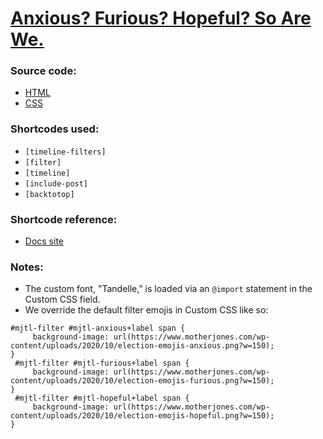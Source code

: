 # [Anxious? Furious? Hopeful? So Are We.](https://www.motherjones.com/politics/2020/11/come-feel-election-day-feelings-with-mother-jones-staff/)


### Source code:
- [HTML](post-body.html)
- [CSS](custom-css.css)

### Shortcodes used:
- `[timeline-filters]`
- `[filter]`
- `[timeline]`
- `[include-post]`
- `[backtotop]`

### Shortcode reference:
- [Docs site](https://docs.motherjones.com/2019/06/27/shortcodes/)

### Notes:
- The custom font, "Tandelle," is loaded via an `@import` statement in the Custom CSS field.
- We override the default filter emojis in Custom CSS like so:
```
#mjtl-filter #mjtl-anxious+label span {
     background-image: url(https://www.motherjones.com/wp-content/uploads/2020/10/election-emojis-anxious.png?w=150);
}
 #mjtl-filter #mjtl-furious+label span {
     background-image: url(https://www.motherjones.com/wp-content/uploads/2020/10/election-emojis-furious.png?w=150);
}
 #mjtl-filter #mjtl-hopeful+label span {
     background-image: url(https://www.motherjones.com/wp-content/uploads/2020/10/election-emojis-hopeful.png?w=150);
}
```